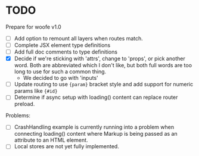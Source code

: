 # TODO

Prepare for woofe v1.0

- [ ] Add option to remount all layers when routes match.
- [ ] Complete JSX element type definitions
- [ ] Add full doc comments to type definitions
- [x] Decide if we're sticking with 'attrs', change to 'props', or pick another word. Both are abbreviated which I don't like, but both full words are too long to use for such a common thing.
  - We decided to go with 'inputs'
- [ ] Update routing to use `{param}` bracket style and add support for numeric params like `{#id}`
- [ ] Determine if async setup with loading() content can replace router preload.

Problems:

- [ ] CrashHandling example is currently running into a problem when connecting loading() content where Markup is being passed as an attribute to an HTML element.
- [ ] Local stores are not yet fully implemented.
